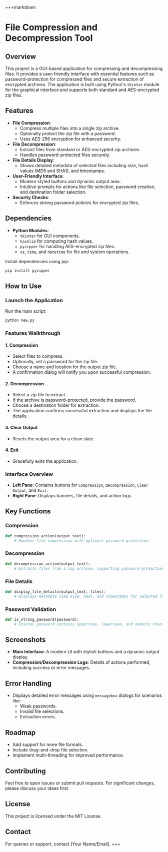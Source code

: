 +++markdown
# File Compression and Decompression Tool

## Overview
This project is a GUI-based application for compressing and decompressing files. It provides a user-friendly interface with essential features such as password-protection for compressed files and secure extraction of encrypted archives. The application is built using Python's `tkinter` module for the graphical interface and supports both standard and AES-encrypted zip files.

## Features
- **File Compression**:
  - Compress multiple files into a single zip archive.
  - Optionally protect the zip file with a password.
  - Uses AES-256 encryption for enhanced security.
- **File Decompression**:
  - Extract files from standard or AES-encrypted zip archives.
  - Handles password-protected files securely.
- **File Details Display**:
  - Shows detailed metadata of selected files including size, hash values (MD5 and SHA1), and timestamps.
- **User-Friendly Interface**:
  - Modern styled buttons and dynamic output area.
  - Intuitive prompts for actions like file selection, password creation, and destination folder selection.
- **Security Checks**:
  - Enforces strong password policies for encrypted zip files.

## Dependencies
- **Python Modules**:
  - `tkinter` for GUI components.
  - `hashlib` for computing hash values.
  - `pyzipper` for handling AES-encrypted zip files.
  - `os`, `time`, and `datetime` for file and system operations.

Install dependencies using pip:
```bash
pip install pyzipper
```

## How to Use

### Launch the Application
Run the main script:
```bash
python new.py
```

### Features Walkthrough

#### 1. **Compression**
   - Select files to compress.
   - Optionally, set a password for the zip file.
   - Choose a name and location for the output zip file.
   - A confirmation dialog will notify you upon successful compression.

#### 2. **Decompression**
   - Select a zip file to extract.
   - If the archive is password-protected, provide the password.
   - Choose a destination folder for extraction.
   - The application confirms successful extraction and displays the file details.

#### 3. **Clear Output**
   - Resets the output area for a clean slate.

#### 4. **Exit**
   - Gracefully exits the application.

### Interface Overview
- **Left Pane**: Contains buttons for `Compression`, `Decompression`, `Clear Output`, and `Exit`.
- **Right Pane**: Displays banners, file details, and action logs.

## Key Functions

### Compression
```python
def compression_action(output_text):
    # Handles file compression with optional password protection
```

### Decompression
```python
def decompression_action(output_text):
    # Extracts files from a zip archive, supporting password-protection
```

### File Details
```python
def display_file_details(output_text, files):
    # Displays metadata like size, hash, and timestamps for selected files
```

### Password Validation
```python
def is_strong_password(password):
    # Ensures password contains uppercase, lowercase, and numeric characters
```

## Screenshots
- **Main Interface**: A modern UI with stylish buttons and a dynamic output display.
- **Compression/Decompression Logs**: Details of actions performed, including success or error messages.

## Error Handling
- Displays detailed error messages using `messagebox` dialogs for scenarios like:
  - Weak passwords.
  - Invalid file selections.
  - Extraction errors.

## Roadmap
- Add support for more file formats.
- Include drag-and-drop file selection.
- Implement multi-threading for improved performance.

## Contributing
Feel free to open issues or submit pull requests. For significant changes, please discuss your ideas first.

## License
This project is licensed under the MIT License.

## Contact
For queries or support, contact [Your Name/Email].
+++
